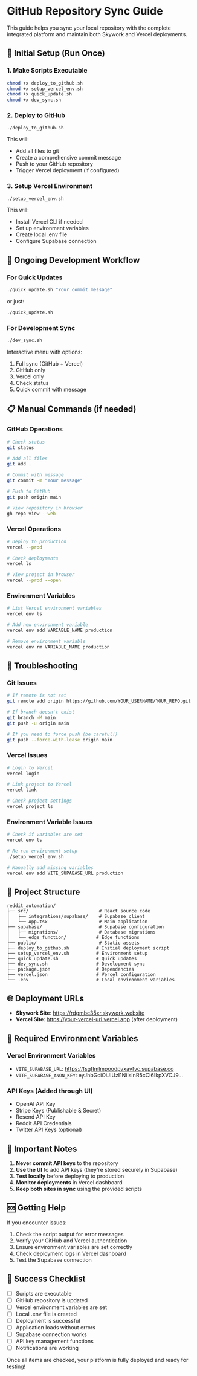# GitHub Repository Sync Guide

This guide helps you sync your local repository with the complete integrated platform and maintain both Skywork and Vercel deployments.

## 🚀 Initial Setup (Run Once)

### 1. Make Scripts Executable
```bash
chmod +x deploy_to_github.sh
chmod +x setup_vercel_env.sh
chmod +x quick_update.sh
chmod +x dev_sync.sh
```

### 2. Deploy to GitHub
```bash
./deploy_to_github.sh
```
This will:
- Add all files to git
- Create a comprehensive commit message
- Push to your GitHub repository
- Trigger Vercel deployment (if configured)

### 3. Setup Vercel Environment
```bash
./setup_vercel_env.sh
```
This will:
- Install Vercel CLI if needed
- Set up environment variables
- Create local .env file
- Configure Supabase connection

## 🔄 Ongoing Development Workflow

### For Quick Updates
```bash
./quick_update.sh "Your commit message"
```
or just:
```bash
./quick_update.sh
```

### For Development Sync
```bash
./dev_sync.sh
```
Interactive menu with options:
1. Full sync (GitHub + Vercel)
2. GitHub only
3. Vercel only
4. Check status
5. Quick commit with message

## 📋 Manual Commands (if needed)

### GitHub Operations
```bash
# Check status
git status

# Add all files
git add .

# Commit with message
git commit -m "Your message"

# Push to GitHub
git push origin main

# View repository in browser
gh repo view --web
```

### Vercel Operations
```bash
# Deploy to production
vercel --prod

# Check deployments
vercel ls

# View project in browser
vercel --prod --open
```

### Environment Variables
```bash
# List Vercel environment variables
vercel env ls

# Add new environment variable
vercel env add VARIABLE_NAME production

# Remove environment variable
vercel env rm VARIABLE_NAME production
```

## 🔧 Troubleshooting

### Git Issues
```bash
# If remote is not set
git remote add origin https://github.com/YOUR_USERNAME/YOUR_REPO.git

# If branch doesn't exist
git branch -M main
git push -u origin main

# If you need to force push (be careful!)
git push --force-with-lease origin main
```

### Vercel Issues
```bash
# Login to Vercel
vercel login

# Link project to Vercel
vercel link

# Check project settings
vercel project ls
```

### Environment Variable Issues
```bash
# Check if variables are set
vercel env ls

# Re-run environment setup
./setup_vercel_env.sh

# Manually add missing variables
vercel env add VITE_SUPABASE_URL production
```

## 📁 Project Structure

```
reddit_automation/
├── src/                          # React source code
│   ├── integrations/supabase/    # Supabase client
│   └── App.tsx                   # Main application
├── supabase/                     # Supabase configuration
│   ├── migrations/               # Database migrations
│   └── edge_function/           # Edge functions
├── public/                       # Static assets
├── deploy_to_github.sh          # Initial deployment script
├── setup_vercel_env.sh          # Environment setup
├── quick_update.sh              # Quick updates
├── dev_sync.sh                  # Development sync
├── package.json                 # Dependencies
├── vercel.json                  # Vercel configuration
└── .env                         # Local environment variables
```

## 🌐 Deployment URLs

- **Skywork Site**: https://rdgmbc35xr.skywork.website
- **Vercel Site**: https://your-vercel-url.vercel.app (after deployment)

## 🔑 Required Environment Variables

### Vercel Environment Variables
- `VITE_SUPABASE_URL`: https://fsgflmlmpoodpvxavfvc.supabase.co
- `VITE_SUPABASE_ANON_KEY`: eyJhbGciOiJIUzI1NiIsInR5cCI6IkpXVCJ9...

### API Keys (Added through UI)
- OpenAI API Key
- Stripe Keys (Publishable & Secret)
- Resend API Key
- Reddit API Credentials
- Twitter API Keys (optional)

## 🚨 Important Notes

1. **Never commit API keys** to the repository
2. **Use the UI** to add API keys (they're stored securely in Supabase)
3. **Test locally** before deploying to production
4. **Monitor deployments** in Vercel dashboard
5. **Keep both sites in sync** using the provided scripts

## 🆘 Getting Help

If you encounter issues:

1. Check the script output for error messages
2. Verify your GitHub and Vercel authentication
3. Ensure environment variables are set correctly
4. Check deployment logs in Vercel dashboard
5. Test the Supabase connection

## 🎯 Success Checklist

- [ ] Scripts are executable
- [ ] GitHub repository is updated
- [ ] Vercel environment variables are set
- [ ] Local .env file is created
- [ ] Deployment is successful
- [ ] Application loads without errors
- [ ] Supabase connection works
- [ ] API key management functions
- [ ] Notifications are working

Once all items are checked, your platform is fully deployed and ready for testing!